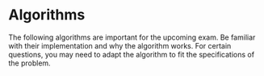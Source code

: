 # Algorithms

The following algorithms are important for the upcoming exam. Be familiar with their implementation and why the algorithm works.
For certain questions, you may need to adapt the algorithm to fit the specifications of the problem.